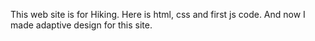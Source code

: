 This web site is for Hiking.
Here is html, css and first js code.
And now I made adaptive design for this site.